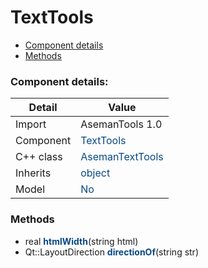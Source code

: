 # TextTools

 * [Component details](#component-details)
 * [Methods](#methods)


### Component details:

|Detail|Value|
|------|-----|
|Import|AsemanTools 1.0|
|Component|<font color='#074885'>TextTools</font>|
|C++ class|<font color='#074885'>AsemanTextTools</font>|
|Inherits|<font color='#074885'>object</font>|
|Model|<font color='#074885'>No</font>|



### Methods

 * real <font color='#074885'><b>htmlWidth</b></font>(string html)
 * Qt::LayoutDirection <font color='#074885'><b>directionOf</b></font>(string str)



